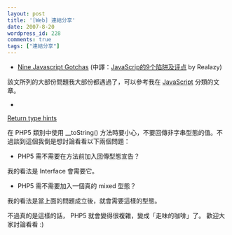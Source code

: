 ```yaml
---
layout: post
title: '[Web] 連結分享'
date: 2007-8-20
wordpress_id: 228
comments: true
tags: ["連結分享"]
---
```


* [Nine Javascript Gotchas](http://www.fitzblog.com/tabid/17782/bid/2127/Nine-Javascript-Gotchas.aspx) (中譯：[JavaScrip的9个陷阱及评点](http://realazy.org/blog/2007/08/20/nine-javascript-gotchas/) by Realazy) 

該文所列的大部份問題我大部份都遇過了，可以參考我在 [JavaScript](http://blog.roodo.com/jaceju/archives/cat_13834.html) 分類的文章。 

* 

[Return type hints](http://www.stubbles.org/archives/27-Return-type-hints.html)

在 PHP5 類別中使用 __toString() 方法時要小心，不要回傳非字串型態的值。不過談到這個我倒是想討論看看以下兩個問題：

* PHP5 需不需要在方法前加入回傳型態宣告？

我的看法是 Interface 會需要它。 

* PHP5 需不需要加入一個真的 mixed 型態？ 

我的看法是當上面的問題成立後，就會需要這樣的型態。



不過真的是這樣的話， PHP5 就會變得很複雜，變成「走味的咖啡」了。 歡迎大家討論看看 :) 


